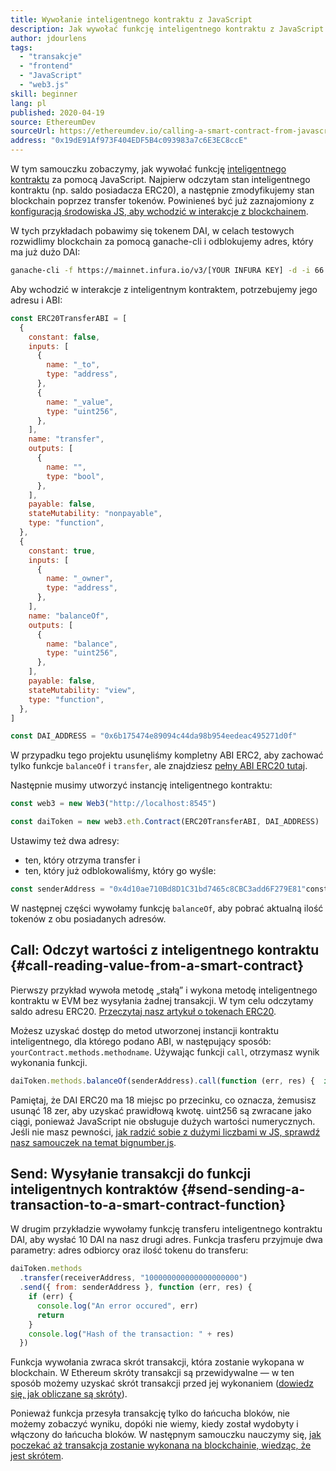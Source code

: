 ```yaml
---
title: Wywołanie inteligentnego kontraktu z JavaScript
description: Jak wywołać funkcję inteligentnego kontraktu z JavaScript za pomocą tokena Dai — przykład
author: jdourlens
tags:
  - "transakcje"
  - "frontend"
  - "JavaScript"
  - "web3.js"
skill: beginner
lang: pl
published: 2020-04-19
source: EthereumDev
sourceUrl: https://ethereumdev.io/calling-a-smart-contract-from-javascript/
address: "0x19dE91Af973F404EDF5B4c093983a7c6E3EC8ccE"
---
```


W tym samouczku zobaczymy, jak wywołać funkcję [inteligentnego kontraktu](/developers/docs/smart-contracts/) za pomocą JavaScript. Najpierw odczytam stan inteligentnego kontraktu (np. saldo posiadacza ERC20), a następnie zmodyfikujemy stan blockchain poprzez transfer tokenów. Powinieneś być już zaznajomiony z [konfiguracją środowiska JS, aby wchodzić w interakcje z blockchainem](/developers/tutorials/set-up-web3js-to-use-ethereum-in-javascript/).

W tych przykładach pobawimy się tokenem DAI, w celach testowych rozwidlimy blockchain za pomocą ganache-cli i odblokujemy adres, który ma już dużo DAI:

```bash
ganache-cli -f https://mainnet.infura.io/v3/[YOUR INFURA KEY] -d -i 66 1 --unlock 0x4d10ae710Bd8D1C31bd7465c8CBC3add6F279E81
```

Aby wchodzić w interakcje z inteligentnym kontraktem, potrzebujemy jego adresu i ABI:

```js
const ERC20TransferABI = [
  {
    constant: false,
    inputs: [
      {
        name: "_to",
        type: "address",
      },
      {
        name: "_value",
        type: "uint256",
      },
    ],
    name: "transfer",
    outputs: [
      {
        name: "",
        type: "bool",
      },
    ],
    payable: false,
    stateMutability: "nonpayable",
    type: "function",
  },
  {
    constant: true,
    inputs: [
      {
        name: "_owner",
        type: "address",
      },
    ],
    name: "balanceOf",
    outputs: [
      {
        name: "balance",
        type: "uint256",
      },
    ],
    payable: false,
    stateMutability: "view",
    type: "function",
  },
]

const DAI_ADDRESS = "0x6b175474e89094c44da98b954eedeac495271d0f"
```

W przypadku tego projektu usunęliśmy kompletny ABI ERC2, aby zachować tylko funkcje `balanceOf` i `transfer`, ale znajdziesz [pełny ABI ERC20 tutaj](https://ethereumdev.io/abi-for-erc20-contract-on-ethereum/).

Następnie musimy utworzyć instancję inteligentnego kontraktu:

```js
const web3 = new Web3("http://localhost:8545")

const daiToken = new web3.eth.Contract(ERC20TransferABI, DAI_ADDRESS)
```

Ustawimy też dwa adresy:

- ten, który otrzyma transfer i
- ten, który już odblokowaliśmy, który go wyśle:

```js
const senderAddress = "0x4d10ae710Bd8D1C31bd7465c8CBC3add6F279E81"const receiverAddress = "0x19dE91Af973F404EDF5B4c093983a7c6E3EC8ccE"
```

W następnej części wywołamy funkcję `balanceOf`, aby pobrać aktualną ilość tokenów z obu posiadanych adresów.

## Call: Odczyt wartości z inteligentnego kontraktu {#call-reading-value-from-a-smart-contract}

Pierwszy przykład wywoła metodę „stałą” i wykona metodę inteligentnego kontraktu w EVM bez wysyłania żadnej transakcji. W tym celu odczytamy saldo adresu ERC20. [Przeczytaj nasz artykuł o tokenach ERC20](/developers/tutorials/understand-the-erc-20-token-smart-contract/).

Możesz uzyskać dostęp do metod utworzonej instancji kontraktu inteligentnego, dla którego podano ABI, w następujący sposób: `yourContract.methods.methodname`. Używając funkcji `call`, otrzymasz wynik wykonania funkcji.

```js
daiToken.methods.balanceOf(senderAddress).call(function (err, res) {  if (err) {    console.log("An error occured", err)    return  }  console.log("The balance is: ", res)})
```

Pamiętaj, że DAI ERC20 ma 18 miejsc po przecinku, co oznacza, że ​​musisz usunąć 18 zer, aby uzyskać prawidłową kwotę. uint256 są zwracane jako ciągi, ponieważ JavaScript nie obsługuje dużych wartości numerycznych. Jeśli nie masz pewności, [jak radzić sobie z dużymi liczbami w JS, sprawdź nasz samouczek na temat bignumber.js](https://ethereumdev.io/how-to-deal-with-big-numbers-in-javascript/).

## Send: Wysyłanie transakcji do funkcji inteligentnych kontraktów {#send-sending-a-transaction-to-a-smart-contract-function}

W drugim przykładzie wywołamy funkcję transferu inteligentnego kontraktu DAI, aby wysłać 10 DAI na nasz drugi adres. Funkcja trasferu przyjmuje dwa parametry: adres odbiorcy oraz ilość tokenu do transferu:

```js
daiToken.methods
  .transfer(receiverAddress, "100000000000000000000")
  .send({ from: senderAddress }, function (err, res) {
    if (err) {
      console.log("An error occured", err)
      return
    }
    console.log("Hash of the transaction: " + res)
  })
```

Funkcja wywołania zwraca skrót transakcji, która zostanie wykopana w blockchain. W Ethereum skróty transakcji są przewidywalne — w ten sposób możemy uzyskać skrót transakcji przed jej wykonaniem ([dowiedz się, jak obliczane są skróty](https://ethereum.stackexchange.com/questions/45648/how-to-calculate-the-assigned-txhash-of-a-transaction)).

Ponieważ funkcja przesyła transakcję tylko do łańcucha bloków, nie możemy zobaczyć wyniku, dopóki nie wiemy, kiedy został wydobyty i włączony do łańcucha bloków. W następnym samouczku nauczymy się, [jak poczekać aż transakcja zostanie wykonana na blockchainie, wiedząc, że jest skrótem](https://ethereumdev.io/waiting-for-a-transaction-to-be-mined-on-ethereum-with-js/).
